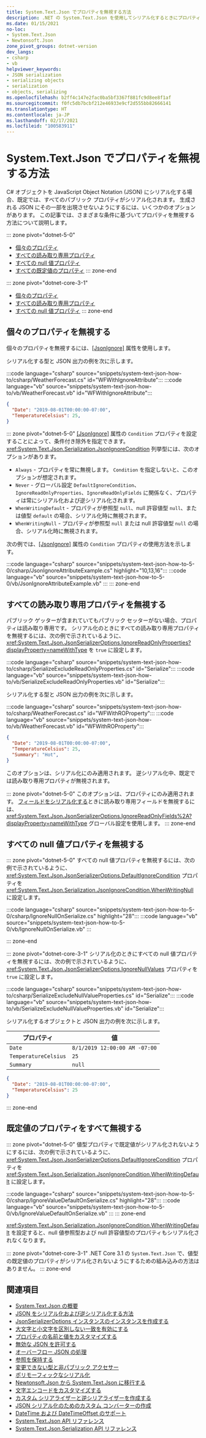 ```yaml
---
title: System.Text.Json でプロパティを無視する方法
description: .NET の System.Text.Json を使用してシリアル化するときにプロパティを無視する方法について説明します。
ms.date: 01/15/2021
no-loc:
- System.Text.Json
- Newtonsoft.Json
zone_pivot_groups: dotnet-version
dev_langs:
- csharp
- vb
helpviewer_keywords:
- JSON serialization
- serializing objects
- serialization
- objects, serializing
ms.openlocfilehash: b2ff4c147e2fac0ba5bf3367f881fc9d8ee8f1af
ms.sourcegitcommit: f0fc5db7bcbf212e46933e9cf2d555bb82666141
ms.translationtype: HT
ms.contentlocale: ja-JP
ms.lasthandoff: 02/17/2021
ms.locfileid: "100583911"
---
```

# <a name="how-to-ignore-properties-with-systemtextjson"></a>System.Text.Json でプロパティを無視する方法

C# オブジェクトを JavaScript Object Notation (JSON) にシリアル化する場合、既定では、すべてのパブリック プロパティがシリアル化されます。 生成される JSON にその一部を出現させないようにするには、いくつかのオプションがあります。 この記事では、さまざまな条件に基づいてプロパティを無視する方法について説明します。

::: zone pivot="dotnet-5-0"

* [個々のプロパティ](#ignore-individual-properties)
* [すべての読み取り専用プロパティ](#ignore-all-read-only-properties)
* [すべての null 値プロパティ](#ignore-all-null-value-properties)
* [すべての既定値のプロパティ](#ignore-all-default-value-properties)
::: zone-end

::: zone pivot="dotnet-core-3-1"

* [個々のプロパティ](#ignore-individual-properties)
* [すべての読み取り専用プロパティ](#ignore-all-read-only-properties)
* [すべての null 値プロパティ](#ignore-all-null-value-properties)
::: zone-end

## <a name="ignore-individual-properties"></a>個々のプロパティを無視する

個々のプロパティを無視するには、[[JsonIgnore]](xref:System.Text.Json.Serialization.JsonIgnoreAttribute) 属性を使用します。

シリアル化する型と JSON 出力の例を次に示します。

:::code language="csharp" source="snippets/system-text-json-how-to/csharp/WeatherForecast.cs" id="WFWithIgnoreAttribute":::
:::code language="vb" source="snippets/system-text-json-how-to/vb/WeatherForecast.vb" id="WFWithIgnoreAttribute":::

```json
{
  "Date": "2019-08-01T00:00:00-07:00",
  "TemperatureCelsius": 25,
}
```

::: zone pivot="dotnet-5-0"
[[JsonIgnore]](xref:System.Text.Json.Serialization.JsonIgnoreAttribute) 属性の `Condition` プロパティを設定することによって、条件付き除外を指定できます。 <xref:System.Text.Json.Serialization.JsonIgnoreCondition> 列挙型には、次のオプションがあります。

* `Always` - プロパティを常に無視します。 `Condition` を指定しないと、このオプションが想定されます。
* `Never` - グローバル設定 `DefaultIgnoreCondition`、`IgnoreReadOnlyProperties`、`IgnoreReadOnlyFields` に関係なく、プロパティは常にシリアル化および逆シリアル化されます。
* `WhenWritingDefault` - プロパティが参照型 `null`、null 許容値型 `null`、または値型 `default` の場合、シリアル化時に無視されます。
* `WhenWritingNull` - プロパティが参照型 `null` または null 許容値型 `null` の場合、シリアル化時に無視されます。

次の例では、[[JsonIgnore]](xref:System.Text.Json.Serialization.JsonIgnoreAttribute) 属性の `Condition` プロパティの使用方法を示します。

:::code language="csharp" source="snippets/system-text-json-how-to-5-0/csharp/JsonIgnoreAttributeExample.cs" highlight="10,13,16":::
:::code language="vb" source="snippets/system-text-json-how-to-5-0/vb/JsonIgnoreAttributeExample.vb" :::
::: zone-end

## <a name="ignore-all-read-only-properties"></a>すべての読み取り専用プロパティを無視する

パブリック ゲッターが含まれていてもパブリック セッターがない場合、プロパティは読み取り専用です。 シリアル化のときにすべての読み取り専用プロパティを無視するには、次の例で示されているように、<xref:System.Text.Json.JsonSerializerOptions.IgnoreReadOnlyProperties?displayProperty=nameWithType> を `true` に設定します。

:::code language="csharp" source="snippets/system-text-json-how-to/csharp/SerializeExcludeReadOnlyProperties.cs" id="Serialize":::
:::code language="vb" source="snippets/system-text-json-how-to/vb/SerializeExcludeReadOnlyProperties.vb" id="Serialize":::

シリアル化する型と JSON 出力の例を次に示します。

:::code language="csharp" source="snippets/system-text-json-how-to/csharp/WeatherForecast.cs" id="WFWithROProperty":::
:::code language="vb" source="snippets/system-text-json-how-to/vb/WeatherForecast.vb" id="WFWithROProperty":::

```json
{
  "Date": "2019-08-01T00:00:00-07:00",
  "TemperatureCelsius": 25,
  "Summary": "Hot",
}
```

このオプションは、シリアル化にのみ適用されます。 逆シリアル化中、既定では読み取り専用プロパティが無視されます。

::: zone pivot="dotnet-5-0"
このオプションは、プロパティにのみ適用されます。 [フィールドをシリアル化する](system-text-json-how-to.md#include-fields)ときに読み取り専用フィールドを無視するには、<xref:System.Text.Json.JsonSerializerOptions.IgnoreReadOnlyFields%2A?displayProperty=nameWithType> グローバル設定を使用します。
::: zone-end

## <a name="ignore-all-null-value-properties"></a>すべての null 値プロパティを無視する

::: zone pivot="dotnet-5-0"
すべての null 値プロパティを無視するには、次の例で示されているように、<xref:System.Text.Json.JsonSerializerOptions.DefaultIgnoreCondition> プロパティを <xref:System.Text.Json.Serialization.JsonIgnoreCondition.WhenWritingNull> に設定します。

:::code language="csharp" source="snippets/system-text-json-how-to-5-0/csharp/IgnoreNullOnSerialize.cs" highlight="28":::
:::code language="vb" source="snippets/system-text-json-how-to-5-0/vb/IgnoreNullOnSerialize.vb" :::

::: zone-end

::: zone pivot="dotnet-core-3-1"
シリアル化のときにすべての null 値プロパティを無視するには、次の例で示されているように、<xref:System.Text.Json.JsonSerializerOptions.IgnoreNullValues> プロパティを `true` に設定します。

:::code language="csharp" source="snippets/system-text-json-how-to/csharp/SerializeExcludeNullValueProperties.cs" id="Serialize":::
:::code language="vb" source="snippets/system-text-json-how-to/vb/SerializeExcludeNullValueProperties.vb" id="Serialize":::

シリアル化するオブジェクトと JSON 出力の例を次に示します。

| プロパティ             | 値                         |
|----------------------|-------------------------------|
| `Date`               | `8/1/2019 12:00:00 AM -07:00` |
| `TemperatureCelsius` | `25`                          |
| `Summary`            | `null`                        |

```json
{
  "Date": "2019-08-01T00:00:00-07:00",
  "TemperatureCelsius": 25
}
```

::: zone-end

## <a name="ignore-all-default-value-properties"></a>既定値のプロパティをすべて無視する

::: zone pivot="dotnet-5-0"
値型プロパティで既定値がシリアル化されないようにするには、次の例で示されているように、<xref:System.Text.Json.JsonSerializerOptions.DefaultIgnoreCondition> プロパティを <xref:System.Text.Json.Serialization.JsonIgnoreCondition.WhenWritingDefault> に設定します。

:::code language="csharp" source="snippets/system-text-json-how-to-5-0/csharp/IgnoreValueDefaultOnSerialize.cs" highlight="28":::
:::code language="vb" source="snippets/system-text-json-how-to-5-0/vb/IgnoreValueDefaultOnSerialize.vb" :::
::: zone-end

<xref:System.Text.Json.Serialization.JsonIgnoreCondition.WhenWritingDefault> を設定すると、null 値参照型および null 許容値型のプロパティもシリアル化されなくなります。

::: zone pivot="dotnet-core-3-1"
.NET Core 3.1 の `System.Text.Json` で、値型の既定値のプロパティがシリアル化されないようにするための組み込みの方法はありません。
::: zone-end

## <a name="see-also"></a>関連項目

* [System.Text.Json の概要](system-text-json-overview.md)
* [JSON をシリアル化および逆シリアル化する方法](system-text-json-how-to.md)
* [JsonSerializerOptions インスタンスのインスタンスを作成する](system-text-json-configure-options.md)
* [大文字と小文字を区別しない一致を有効にする](system-text-json-character-casing.md)
* [プロパティの名前と値をカスタマイズする](system-text-json-customize-properties.md)
* [無効な JSON を許可する](system-text-json-invalid-json.md)
* [オーバーフロー JSON の処理](system-text-json-handle-overflow.md)
* [参照を保持する](system-text-json-preserve-references.md)
* [変更できない型と非パブリック アクセサー](system-text-json-immutability.md)
* [ポリモーフィックなシリアル化](system-text-json-polymorphism.md)
* [Newtonsoft.Json から System.Text.Json に移行する](system-text-json-migrate-from-newtonsoft-how-to.md)
* [文字エンコードをカスタマイズする](system-text-json-character-encoding.md)
* [カスタム シリアライザーと逆シリアライザーを作成する](write-custom-serializer-deserializer.md)
* [JSON シリアル化のためのカスタム コンバーターの作成](system-text-json-converters-how-to.md)
* [DateTime および DateTimeOffset のサポート](../datetime/system-text-json-support.md)
* [System.Text.Json API リファレンス](xref:System.Text.Json)
* [System.Text.Json.Serialization API リファレンス](xref:System.Text.Json.Serialization)

